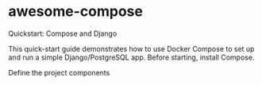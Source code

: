 # awesome-compose

Quickstart: Compose and Django

This quick-start guide demonstrates how to use Docker Compose to set up and run a simple Django/PostgreSQL app. Before starting, install Compose.

Define the project components

